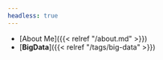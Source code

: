 ```yaml
---
headless: true
---
```


- [About Me]({{< relref "/about.md" >}})
- [**BigData**]({{< relref "/tags/big-data" >}})
<br />
<br />
